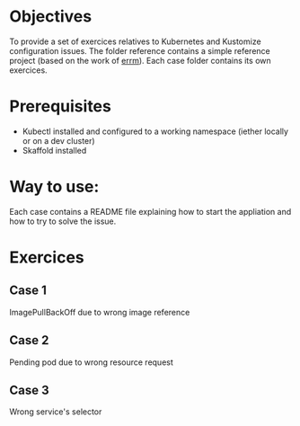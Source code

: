 # Objectives
To provide a set of exercices relatives to Kubernetes and Kustomize configuration issues.
The folder reference contains a simple reference project (based on the work of [errm](https://github.com/errm/cheese)).
Each case folder contains its own exercices. 

# Prerequisites
- Kubectl installed and configured to a working namespace (iether locally or on a dev cluster)
- Skaffold installed

# Way to use:
Each case contains a README file explaining how to start the appliation and how to try to solve the issue.

# Exercices
## Case 1
ImagePullBackOff due to wrong image reference

## Case 2
Pending pod due to wrong resource request

## Case 3
Wrong service's selector
